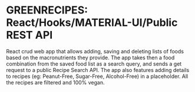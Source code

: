 <h1>GREENRECIPES: React/Hooks/MATERIAL-UI/Public REST API</h1>

React crud web app that allows adding, saving and deleting lists of foods based on the macronutrients they provide.
The app takes then a food combination from the saved food list as a search query, and sends a get request to a public Recipe Search API.
The app also features adding details to recipes (eg: Peanut-Free, Sugar-Free, Alcohol-Free) in a placeholder.
All the recipes are filtered and 100% vegan.
